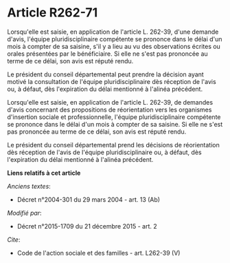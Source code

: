 # Article R262-71

Lorsqu'elle est saisie, en application de l'article L. 262-39, d'une demande d'avis, l'équipe pluridisciplinaire compétente
se prononce dans le délai d'un mois à compter de sa saisine, s'il y a lieu au vu des observations écrites ou orales
présentées par le bénéficiaire. Si elle ne s'est pas prononcée au terme de ce délai, son avis est réputé rendu. 

Le président du conseil départemental peut prendre la décision ayant motivé la consultation de l'équipe pluridisciplinaire
dès réception de l'avis ou, à défaut, dès l'expiration du délai mentionné à l'alinéa précédent. 

Lorsqu'elle est saisie, en application de l'article L. 262-39, de demandes d'avis concernant des propositions de
réorientation vers les organismes d'insertion sociale et professionnelle, l'équipe pluridisciplinaire compétente se prononce
dans le délai d'un mois à compter de sa saisine. Si elle ne s'est pas prononcée au terme de ce délai, son avis est réputé
rendu. 

Le président du conseil départemental prend les décisions de réorientation dès réception de l'avis de l'équipe
pluridisciplinaire ou, à défaut, dès l'expiration du délai mentionné à l'alinéa précédent.

**Liens relatifs à cet article**

_Anciens textes_:

  - Décret n°2004-301 du 29 mars 2004 - art. 13 (Ab)

_Modifié par_:

  - Décret n°2015-1709 du 21 décembre 2015 - art. 2

_Cite_:

  - Code de l'action sociale et des familles - art. L262-39 (V)
